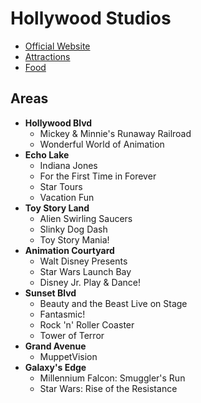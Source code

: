 # Hollywood Studios

- [Official Website](https://disneyworld.disney.go.com/destinations/hollywood-studios/)
- [Attractions](https://github.com/asemanko/travel-plans/blob/master/destination/north-america/usa/fl/disney-world/hollywood-studios/hollywood-studios-attractions.md)
- [Food](https://github.com/asemanko/travel-plans/blob/master/destination/north-america/usa/fl/disney-world/hollywood-studios/hollywood-studios-dining.md)


## Areas

- **Hollywood Blvd**
  - Mickey & Minnie's Runaway Railroad
  - Wonderful World of Animation
- **Echo Lake**
  - Indiana Jones
  - For the First Time in Forever
  - Star Tours
  - Vacation Fun
- **Toy Story Land**
  - Alien Swirling Saucers
  - Slinky Dog Dash
  - Toy Story Mania!
- **Animation Courtyard**
  - Walt Disney Presents
  - Star Wars Launch Bay
  - Disney Jr. Play & Dance!
- **Sunset Blvd**
  - Beauty and the Beast Live on Stage
  - Fantasmic!
  - Rock 'n' Roller Coaster
  - Tower of Terror
- **Grand Avenue**
  - MuppetVision
- **Galaxy's Edge**
  - Millennium Falcon: Smuggler's Run
  - Star Wars: Rise of the Resistance

